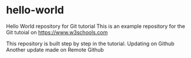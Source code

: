 # hello-world
Hello World repository for Git tutorial
This is an example repository for the Git tutoial on https://www.w3schools.com

This repository is built step by step in the tutorial.
Updating on Github
Another update made on Remote Github 
